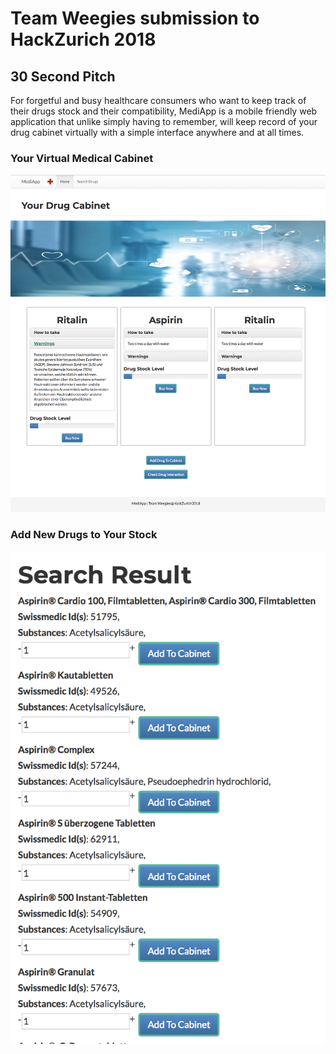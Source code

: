 # Team Weegies submission to HackZurich 2018

## 30 Second Pitch
For forgetful and busy healthcare consumers who want to keep track of their drugs stock and their compatibility, MediApp is a mobile friendly web application that unlike simply having to remember, will keep record of your drug cabinet virtually with a simple interface anywhere and at all times.

### Your Virtual Medical Cabinet
![Home Screen](screenshots/main.png)

### Add New Drugs to Your Stock
![Search](screenshots/search.png)
